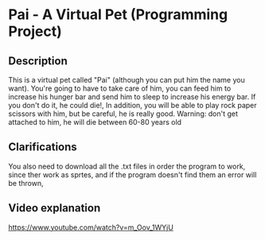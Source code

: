 # Pai - A Virtual Pet (Programming Project)
## Description
This is a virtual pet called "Pai" (although you can put him the name you want). 
You're going to have to take care of him, you can feed him to increase his hunger bar
and send him to sleep to increase his energy bar. If you don't do it, he could die!,
In addition, you will be able to play rock paper scissors with him, but be careful, 
he is really good.
Warning: don't get attached to him, he will die between 60-80 years old

## Clarifications 
You also need to download all the .txt files in order the program to work,
since ther work as sprtes, and if the program doesn't find them an error will be thrown,

## Video explanation
https://www.youtube.com/watch?v=m_Oov_1WYjU
